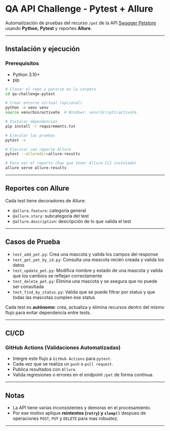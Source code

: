 # QA API Challenge - Pytest + Allure

Automatización de pruebas del recurso `/pet` de la API [Swagger Petstore](https://petstore.swagger.io/) usando **Python**, **Pytest** y reportes **Allure**.

---

## Instalación y ejecución

### Prerequisitos

* Python 3.10+
* pip

```bash
# Clonar el repo y pararse en la carpeta
cd qa-challenge-pytest

# Crear entorno virtual (opcional)
python -m venv venv
source venv/bin/activate  # Windows: venv\Scripts\activate

# Instalar dependencias
pip install -r requirements.txt

# Ejecutar las pruebas
pytest -v

# Ejecutar con reporte Allure
pytest --alluredir=allure-results

# Para ver el reporte (hay que tener Allure CLI instalado)
allure serve allure-results
```

---

## Reportes con Allure

Cada test tiene decoradores de Allure:

* `@allure.feature`: categoría general
* `@allure.story`: subcategoría del test
* `@allure.description`: descripción de lo que valida el test

---

## Casos de Prueba

* `test_add_pet.py`: Crea una mascota y valida los campos del response
* `test_get_pet_by_id.py`: Consulta una mascota recién creada y valida los datos
* `test_update_pet.py`: Modifica nombre y estado de una mascota y valida que los cambios se reflejan correctamente
* `test_delete_pet.py`: Elimina una mascota y se asegura que no puede ser consultada
* `test_find_by_status.py`: Valida que se puede filtrar por status y que todas las mascotas cumplen ese status

Cada test es **autónomo**: crea, actualiza y elimina recursos dentro del mismo flujo para evitar dependencia entre tests.

---

## CI/CD 

### GitHub Actions (Validaciones Automatizadas)

- Integre este flujo a `GitHub Actions` para `pytest`.
- Cada vez que se realiza un `push` o `pull request`.
- Publica resultados con `Allure`.
- Valida regresiones o errores en el endpoint `/pet` de forma continua.

---

## Notas

* La API tiene varias inconsistentes y demoras en el procesamiento.
* Por ese motivo aplique **reintentos (`retry`) y `sleep()`** despues de operaciones `POST`, `PUT` y `DELETE` para mas robustez.

---

